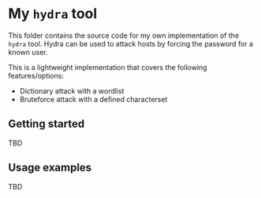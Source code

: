 # My `hydra` tool

This folder contains the source code for my own implementation of the `hydra` tool.
Hydra can be used to attack hosts by forcing the password for a known user.

This is a lightweight implementation that covers the following features/options:

-   Dictionary attack with a wordlist
-   Bruteforce attack with a defined characterset

## Getting started

TBD

## Usage examples

TBD
